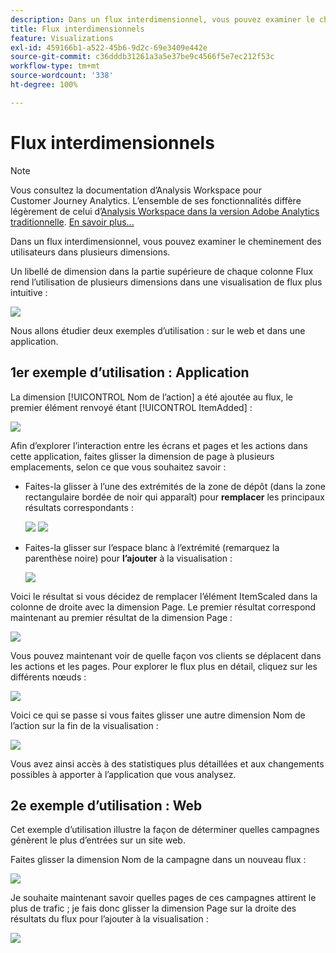 ```yaml
---
description: Dans un flux interdimensionnel, vous pouvez examiner le cheminement des utilisateurs dans plusieurs dimensions.
title: Flux interdimensionnels
feature: Visualizations
exl-id: 459166b1-a522-45b6-9d2c-69e3409e442e
source-git-commit: c36dddb31261a3a5e37be9c4566f5e7ec212f53c
workflow-type: tm+mt
source-wordcount: '338'
ht-degree: 100%

---
```


# Flux interdimensionnels

>[!NOTE]
>
>Vous consultez la documentation d’Analysis Workspace pour Customer Journey Analytics. L’ensemble de ses fonctionnalités diffère légèrement de celui d’[Analysis Workspace dans la version Adobe Analytics traditionnelle](https://experienceleague.adobe.com/docs/analytics/analyze/analysis-workspace/home.html?lang=fr). [En savoir plus...](/help/getting-started/cja-aa.md)

Dans un flux interdimensionnel, vous pouvez examiner le cheminement des utilisateurs dans plusieurs dimensions.

Un libellé de dimension dans la partie supérieure de chaque colonne Flux rend l’utilisation de plusieurs dimensions dans une visualisation de flux plus intuitive :

![](assets/flow.png)

Nous allons étudier deux exemples d’utilisation : sur le web et dans une application.

## 1er exemple d’utilisation : Application

La dimension [!UICONTROL Nom de l’action] a été ajoutée au flux, le premier élément renvoyé étant [!UICONTROL ItemAdded] :

![](assets/multi-dimensional-flow.png)

Afin d’explorer l’interaction entre les écrans et pages et les actions dans cette application, faites glisser la dimension de page à plusieurs emplacements, selon ce que vous souhaitez savoir :

* Faites-la glisser à l’une des extrémités de la zone de dépôt (dans la zone rectangulaire bordée de noir qui apparaît) pour **remplacer** les principaux résultats correspondants :

   ![](assets/multi-dimensional-flow2.png) ![](assets/multi-dimensional-flow3.png)

* Faites-la glisser sur l’espace blanc à l’extrémité (remarquez la parenthèse noire) pour **l’ajouter** à la visualisation :

   ![](assets/multi-dimensional-flow4.png)

Voici le résultat si vous décidez de remplacer l’élément ItemScaled dans la colonne de droite avec la dimension Page. Le premier résultat correspond maintenant au premier résultat de la dimension Page :

![](assets/multi-dimensional-flow5.png)

Vous pouvez maintenant voir de quelle façon vos clients se déplacent dans les actions et les pages. Pour explorer le flux plus en détail, cliquez sur les différents nœuds :

![](assets/multi-dimensional-flow6.png)

Voici ce qui se passe si vous faites glisser une autre dimension Nom de l’action sur la fin de la visualisation :

![](assets/multi-dimensional-flow7.png)

Vous avez ainsi accès à des statistiques plus détaillées et aux changements possibles à apporter à l’application que vous analysez.

## 2e exemple d’utilisation : Web

Cet exemple d’utilisation illustre la façon de déterminer quelles campagnes génèrent le plus d’entrées sur un site web.

Faites glisser la dimension Nom de la campagne dans un nouveau flux :

![](assets/multi-dimensional-flow8.png)

Je souhaite maintenant savoir quelles pages de ces campagnes attirent le plus de trafic ; je fais donc glisser la dimension Page sur la droite des résultats du flux pour l’ajouter à la visualisation :

![](assets/multi-dimensional-flow9.png)
